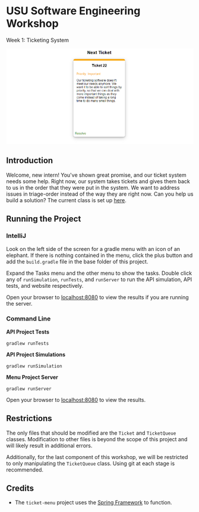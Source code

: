 # USU Software Engineering Workshop
Week 1: Ticketing System

![](./demo.png)

## Introduction

Welcome, new intern! You've shown great promise, and our ticket system needs some help. Right
now, our system takes tickets and gives them back to us in the order that they were put in the 
system. We want to address issues in triage-order instead of the way they are right now. Can you 
help us build a solution? The current class is set up 
[here](ticket-api/src/main/java/com/github/ususdw/tickets/TicketQueue.java).

## Running the Project

### IntelliJ
Look on the left side of the screen for a gradle menu with an icon of an elephant. If there is 
nothing contained in the menu, click the plus button and add the `build.gradle` file in the base 
folder of this project.

Expand the Tasks menu and the other menu to show the tasks. Double click any of `runSimulation`, 
`runTests`, and `runServer` to run the API simulation, API tests, and website respectively.

Open your browser to [localhost:8080](http://localhost:8080) to view the results if you are running 
the server.

### Command Line

**API Project Tests**
```
gradlew runTests
```

**API Project Simulations**
```
gradlew runSimulation
```

**Menu Project Server**
```
gradlew runServer
```
Open your browser to [localhost:8080](http://localhost:8080) to view the results.

## Restrictions

The only files that should be modified are the `Ticket` and `TicketQueue` classes. Modification to 
other files is beyond the scope of this project and will likely result in additional errors.

Additionally, for the last component of this workshop, we will be restricted to only manipulating 
the `TicketQueue` class. Using git at each stage is recommended.

## Credits

* The `ticket-menu` project uses the [Spring Framework]() to function.
